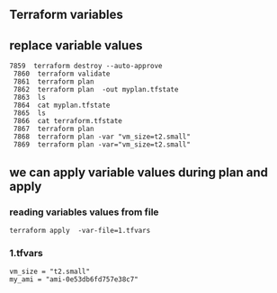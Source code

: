 ## Terraform variables 

## replace variable values

```
7859  terraform destroy --auto-approve
 7860  terraform validate
 7861  terraform plan 
 7862  terraform plan  -out myplan.tfstate
 7863  ls
 7864  cat myplan.tfstate
 7865  ls
 7866  cat terraform.tfstate
 7867  terraform plan 
 7868  terraform plan -var "vm_size=t2.small"
 7869  terraform plan -var="vm_size=t2.small"
```

## we can apply variable values during plan and apply 

### reading variables values from file 

```
terraform apply  -var-file=1.tfvars
```

### 1.tfvars

```
vm_size = "t2.small"
my_ami = "ami-0e53db6fd757e38c7"
```